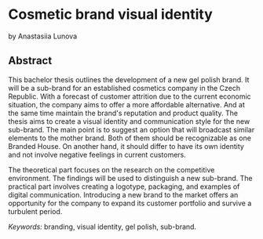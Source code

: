 # Cosmetic brand visual identity

by Anastasiia Lunova

## Abstract

This bachelor thesis outlines the development of a new gel polish brand. It will be a sub-brand for an established cosmetics company in the Czech Republic. With a forecast of customer attrition due to the current economic situation, the company aims to offer a more affordable alternative. And at the same time maintain the brand's reputation and product quality. The thesis aims to create a visual identity and communication style for the new sub-brand. The main point is to suggest an option that will broadcast similar elements to the mother brand. Both of them should be recognizable as one Branded House. On another hand, it should differ to have its own identity and not involve negative feelings in current customers.

The theoretical part focuses on the research on the competitive environment. The findings will be used to distinguish a new sub-brand. The practical part involves creating a logotype, packaging, and examples of digital communication. Introducing a new brand to the market offers an opportunity for the company to expand its customer portfolio and survive a turbulent period.


*Keywords:* branding, visual identity, gel polish, sub-brand.
